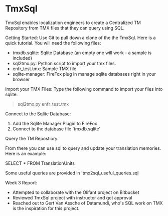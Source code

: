 # TmxSql
TmxSql enables localization engineers to create a Centralized TM Repository from TMX files that they can query using SQL.

Getting Started:
Use Git to pull down a clone of the the TmxSql.  Here is a quick tutorial. You will need the following files:

- tmxdb.sqlite: Sqlite Database (an empty one will work - a sample is included)
- sql2tmx.py: Python script to import your tmx files.
- enfr_test.tmx: Sample TMX file
- sqlite-manager: FireFox plug in manage sqlite databases right in your browser

Import your TMX Files:
Type the following command to import your files into sqlite:
> sql2tmx.py enfr_test.tmx

Connect to the Sqlite Database:

1. Add the Sqlite Manager Plugin to FireFox 
2. Connect to the database file 'tmxdb.sqlite'

Query the TM Repostiory:

From there you can use sql to query and update your translation memories.  Here is an example:

SELECT * FROM TranslationUnits

Some useful queries are provided in 'tmx2sql_useful_queries.sql

Week 3 Report:
- Attempted to collaborate with the Olifant project on Bitbucket 
- Reviewed TmxSql project with instructor and got approval
- Reached out to Gert Van Assche of Datamundi, who's SQL work on TMX is the inspiration for this project.
